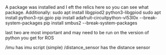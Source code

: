 A package was installed and I eft the relics here so you can see what package.
Additionally: 
sudo apt install libgpiod2 python3-libgpiod
sudo apt install python3-rpi.gpio
pip install adafruit-circuitpython-vl53l0x --break-system-packages
pip install smbus2 --break-system-packages

last two are most important and may need to be run on the version of python you
get for ROS


/imu has imu script (simple)
/distance_sensor has the distance sensor
